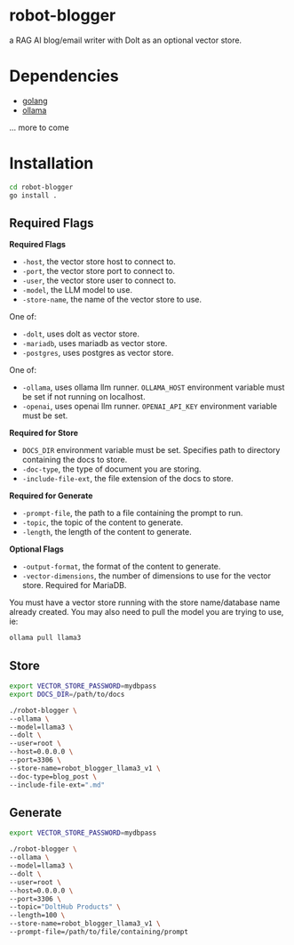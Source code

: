 # robot-blogger

a RAG AI blog/email writer with Dolt as an optional vector store.

# Dependencies

* [golang](https://go.dev/doc/install)
* [ollama](https://ollama.com/download)

... more to come

# Installation

```bash
cd robot-blogger
go install .
```

## Required Flags

**Required Flags**

- `-host`, the vector store host to connect to.
- `-port`, the vector store port to connect to.
- `-user`, the vector store user to connect to.
- `-model`, the LLM model to use.
- `-store-name`, the name of the vector store to use.

One of:

- `-dolt`, uses dolt as vector store.
- `-mariadb`, uses mariadb as vector store.
- `-postgres`, uses postgres as vector store.

One of:

- `-ollama`, uses ollama llm runner. `OLLAMA_HOST` environment variable must be set if not running on localhost.
- `-openai`, uses openai llm runner. `OPENAI_API_KEY` environment variable must be set.

**Required for Store**

- `DOCS_DIR` environment variable must be set. Specifies path to directory containing the docs to store.
- `-doc-type`, the type of document you are storing.
- `-include-file-ext`, the file extension of the docs to store.

**Required for Generate**

- `-prompt-file`, the path to a file containing the prompt to run.
- `-topic`, the topic of the content to generate.
- `-length`, the length of the content to generate.

**Optional Flags**

- `-output-format`, the format of the content to generate.
- `-vector-dimensions`, the number of dimensions to use for the vector store. Required for MariaDB.

You must have a vector store running with the store name/database name already created. You may also need to pull the model
you are trying to use, ie:

```bash
ollama pull llama3
```

## Store

```bash
export VECTOR_STORE_PASSWORD=mydbpass
export DOCS_DIR=/path/to/docs

./robot-blogger \
--ollama \
--model=llama3 \
--dolt \
--user=root \
--host=0.0.0.0 \
--port=3306 \
--store-name=robot_blogger_llama3_v1 \
--doc-type=blog_post \
--include-file-ext=".md"
```

## Generate

```bash
export VECTOR_STORE_PASSWORD=mydbpass

./robot-blogger \
--ollama \
--model=llama3 \
--dolt \
--user=root \
--host=0.0.0.0 \
--port=3306 \
--topic="DoltHub Products" \
--length=100 \
--store-name=robot_blogger_llama3_v1 \
--prompt-file=/path/to/file/containing/prompt
```
